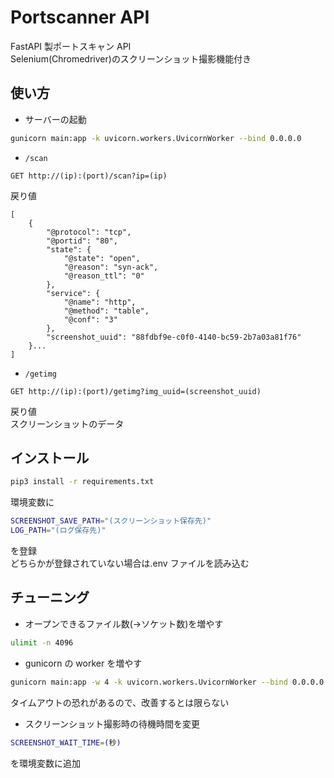 # Portscanner API

FastAPI 製ポートスキャン API  
Selenium(Chromedriver)のスクリーンショット撮影機能付き

## 使い方

- サーバーの起動

```bash
gunicorn main:app -k uvicorn.workers.UvicornWorker --bind 0.0.0.0
```

- `/scan`

```
GET http://(ip):(port)/scan?ip=(ip)
```

戻り値

```
[
    {
        "@protocol": "tcp",
        "@portid": "80",
        "state": {
            "@state": "open",
            "@reason": "syn-ack",
            "@reason_ttl": "0"
        },
        "service": {
            "@name": "http",
            "@method": "table",
            "@conf": "3"
        },
        "screenshot_uuid": "88fdbf9e-c0f0-4140-bc59-2b7a03a81f76"
    }...
]
```

- `/getimg`

```
GET http://(ip):(port)/getimg?img_uuid=(screenshot_uuid)
```

戻り値  
スクリーンショットのデータ

## インストール

```bash
pip3 install -r requirements.txt
```

環境変数に

```bash
SCREENSHOT_SAVE_PATH="(スクリーンショット保存先)"
LOG_PATH="(ログ保存先)"
```

を登録  
どちらかが登録されていない場合は.env ファイルを読み込む

## チューニング

- オープンできるファイル数(->ソケット数)を増やす

```bash
ulimit -n 4096
```

- gunicorn の worker を増やす

```bash
gunicorn main:app -w 4 -k uvicorn.workers.UvicornWorker --bind 0.0.0.0
```

タイムアウトの恐れがあるので、改善するとは限らない

- スクリーンショット撮影時の待機時間を変更

```bash
SCREENSHOT_WAIT_TIME=(秒)
```

を環境変数に追加
